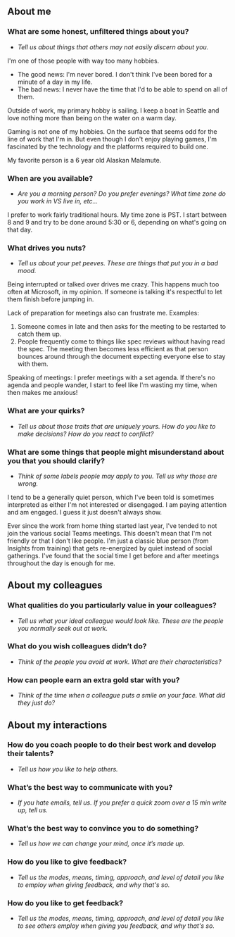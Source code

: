 
## About me

### What are some honest, unfiltered things about you?
* *Tell us about things that others may not easily discern about you.*

I'm one of those people with way too many hobbies.  
*  The good news: I'm never bored.  I don't think I've been bored for a minute of a day in my life.  
*  The bad news: I never have the time that I'd to be able to spend on all of them.
  
Outside of work, my primary hobby is sailing.  I keep a boat in Seattle and love nothing more than being on the water on a warm day.

Gaming is not one of my hobbies.  On the surface that seems odd for the line of work that I'm in.  But even though I don't enjoy playing games, I'm fascinated by the technology and the platforms required to build one.  

My favorite person is a 6 year old Alaskan Malamute.

### When are you available?
* *Are you a morning person? Do you prefer evenings? What time zone do you work in VS live in, etc...*

I prefer to work fairly traditional hours.  My time zone is PST.  I start between 8 and 9 and try to be done around 5:30 or 6, depending on what's going on that day.

### What drives you nuts?
* *Tell us about your pet peeves. These are things that put you in a bad mood.*

Being interrupted or talked over drives me crazy.  This happens much too often at Microsoft, in my opinion.  If someone is talking it's respectful to let them finish before jumping in.

Lack of preparation for meetings also can frustrate me.  Examples: 
1. Someone comes in late and then asks for the meeting to be restarted to catch them up.
2. People frequently come to things like spec reviews without having read the spec.  The meeting then becomes less efficient as that person bounces around through the document expecting everyone else to stay with them.

Speaking of meetings: I prefer meetings with a set agenda.  If there's no agenda and people wander, I start to feel like I'm wasting my time, when then makes me anxious!

### What are your quirks?
* *Tell us about those traits that are uniquely yours. How do you like to make decisions? How do you react to conflict?*

### What are some things that people might misunderstand about you that you should clarify?
* *Think of some labels people may apply to you. Tell us why those are wrong.*

I tend to be a generally quiet person, which I've been told is sometimes interpreted as either I'm not interested or disengaged.  I am paying attention and am engaged.  I guess it just doesn't always show.

Ever since the work from home thing started last year, I've tended to not join the various social Teams meetings.  This doesn't mean that I'm not friendly or that I don't like people.  I'm just a classic blue person (from Insights from training) that gets re-energized by quiet instead of social gatherings.  I've found that the social time I get before and after meetings throughout the day is enough for me.

## About my colleagues

### What qualities do you particularly value in your colleagues?
* *Tell us what your ideal colleague would look like. These are the people you normally seek out at work.*

### What do you wish colleagues didn’t do?
* *Think of the people you avoid at work. What are their characteristics?*

### How can people earn an extra gold star with you?
* *Think of the time when a colleague puts a smile on your face. What did they just do?*

## About my interactions

### How do you coach people to do their best work and develop their talents?
* *Tell us how you like to help others.*

### What’s the best way to communicate with you?
* *If you hate emails, tell us. If you prefer a quick zoom over a 15 min write up, tell us.*

### What’s the best way to convince you to do something?
* *Tell us how we can change your mind, once it’s made up.*

### How do you like to give feedback?
* *Tell us the modes, means, timing, approach, and level of detail you like to employ when giving feedback, and why that's so.*

### How do you like to get feedback?
* *Tell us the modes, means, timing, approach, and level of detail you like to see others employ when giving you feedback, and why that's so.*
